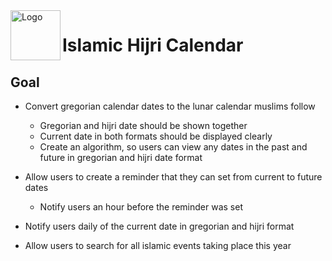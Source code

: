 <img align="left" width="80" height="80" src="https://github.com/ish2nv/islamic_calendar/blob/master/logoimg/hijriimg.png" alt="Logo">

# Islamic Hijri Calendar


## Goal

* Convert gregorian calendar dates to the lunar calendar muslims follow
    - Gregorian and hijri date should be shown together
    - Current date in both formats should be displayed clearly
    - Create an algorithm, so users can view any dates in the past and future in gregorian and hijri date format
    
* Allow users to create a reminder that they can set from current to future dates
    - Notify users an hour before the reminder was set
    
* Notify users daily of the current date in gregorian and hijri format

* Allow users to search for all islamic events taking place this year

